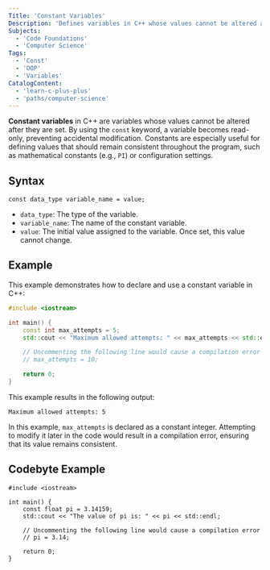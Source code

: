 ```yaml
---
Title: 'Constant Variables'
Description: 'Defines variables in C++ whose values cannot be altered after they are set.'
Subjects:
  - 'Code Foundations'
  - 'Computer Science'
Tags:
  - 'Const'
  - 'OOP'
  - 'Variables'
CatalogContent:
  - 'learn-c-plus-plus'
  - 'paths/computer-science'
---
```


**Constant variables** in C++ are variables whose values cannot be altered after they are set. By using the `const` keyword, a variable becomes read-only, preventing accidental modification. Constants are especially useful for defining values that should remain consistent throughout the program, such as mathematical constants (e.g., `PI`) or configuration settings.

## Syntax

```pseudo
const data_type variable_name = value;
```

- `data_type`: The type of the variable.
- `variable_name`: The name of the constant variable.
- `value`: The initial value assigned to the variable. Once set, this value cannot change.

## Example

This example demonstrates how to declare and use a constant variable in C++:

```cpp
#include <iostream>

int main() {
    const int max_attempts = 5;
    std::cout << "Maximum allowed attempts: " << max_attempts << std::endl;

    // Uncommenting the following line would cause a compilation error
    // max_attempts = 10;

    return 0;
}
```

This example results in the following output:

```shell
Maximum allowed attempts: 5
```

In this example, `max_attempts` is declared as a constant integer. Attempting to modify it later in the code would result in a compilation error, ensuring that its value remains consistent.

## Codebyte Example

```codebyte/cpp
#include <iostream>

int main() {
    const float pi = 3.14159;
    std::cout << "The value of pi is: " << pi << std::endl;

    // Uncommenting the following line would cause a compilation error
    // pi = 3.14;

    return 0;
}
```
